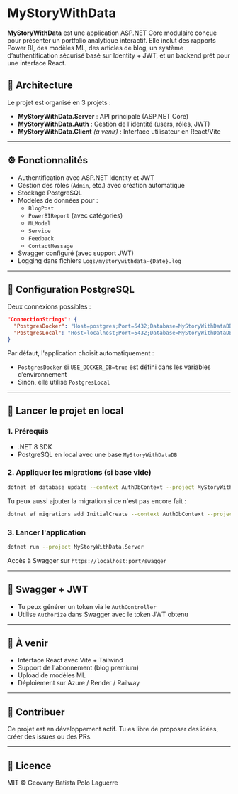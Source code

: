 
# MyStoryWithData

**MyStoryWithData** est une application ASP.NET Core modulaire conçue pour présenter un portfolio analytique interactif. Elle inclut des rapports Power BI, des modèles ML, des articles de blog, un système d’authentification sécurisé basé sur Identity + JWT, et un backend prêt pour une interface React.

## 🧱 Architecture

Le projet est organisé en 3 projets :

- **MyStoryWithData.Server** : API principale (ASP.NET Core)
- **MyStoryWithData.Auth** : Gestion de l'identité (users, rôles, JWT)
- **MyStoryWithData.Client** *(à venir)* : Interface utilisateur en React/Vite

---

## ⚙️ Fonctionnalités

- Authentification avec ASP.NET Identity et JWT
- Gestion des rôles (`Admin`, etc.) avec création automatique
- Stockage PostgreSQL
- Modèles de données pour :
  - `BlogPost`
  - `PowerBIReport` (avec catégories)
  - `MLModel`
  - `Service`
  - `Feedback`
  - `ContactMessage`
- Swagger configuré (avec support JWT)
- Logging dans fichiers `Logs/mystorywithdata-{Date}.log`

---

## 🐘 Configuration PostgreSQL

Deux connexions possibles :

```json
"ConnectionStrings": {
  "PostgresDocker": "Host=postgres;Port=5432;Database=MyStoryWithDataDB;Username=user;Password=pwd",
  "PostgresLocal": "Host=localhost;Port=5432;Database=MyStoryWithDataDB;Username=user;Password=pwd"
}
```

Par défaut, l'application choisit automatiquement :

- `PostgresDocker` si `USE_DOCKER_DB=true` est défini dans les variables d’environnement
- Sinon, elle utilise `PostgresLocal`

---

## 🚀 Lancer le projet en local

### 1. Prérequis

- .NET 8 SDK
- PostgreSQL en local avec une base `MyStoryWithDataDB`

### 2. Appliquer les migrations (si base vide)

```bash
dotnet ef database update --context AuthDbContext --project MyStoryWithData.Auth --startup-project MyStoryWithData.Server
```

Tu peux aussi ajouter la migration si ce n'est pas encore fait :

```bash
dotnet ef migrations add InitialCreate --context AuthDbContext --project MyStoryWithData.Auth --startup-project MyStoryWithData.Server
```

### 3. Lancer l'application

```bash
dotnet run --project MyStoryWithData.Server
```

Accès à Swagger sur `https://localhost:port/swagger`

---

## 🧪 Swagger + JWT

- Tu peux générer un token via le `AuthController`
- Utilise `Authorize` dans Swagger avec le token JWT obtenu

---

## 📁 À venir

- Interface React avec Vite + Tailwind
- Support de l'abonnement (blog premium)
- Upload de modèles ML
- Déploiement sur Azure / Render / Railway

---

## 🤝 Contribuer

Ce projet est en développement actif. Tu es libre de proposer des idées, créer des issues ou des PRs.

---

## 📜 Licence

MIT © Geovany Batista Polo Laguerre
